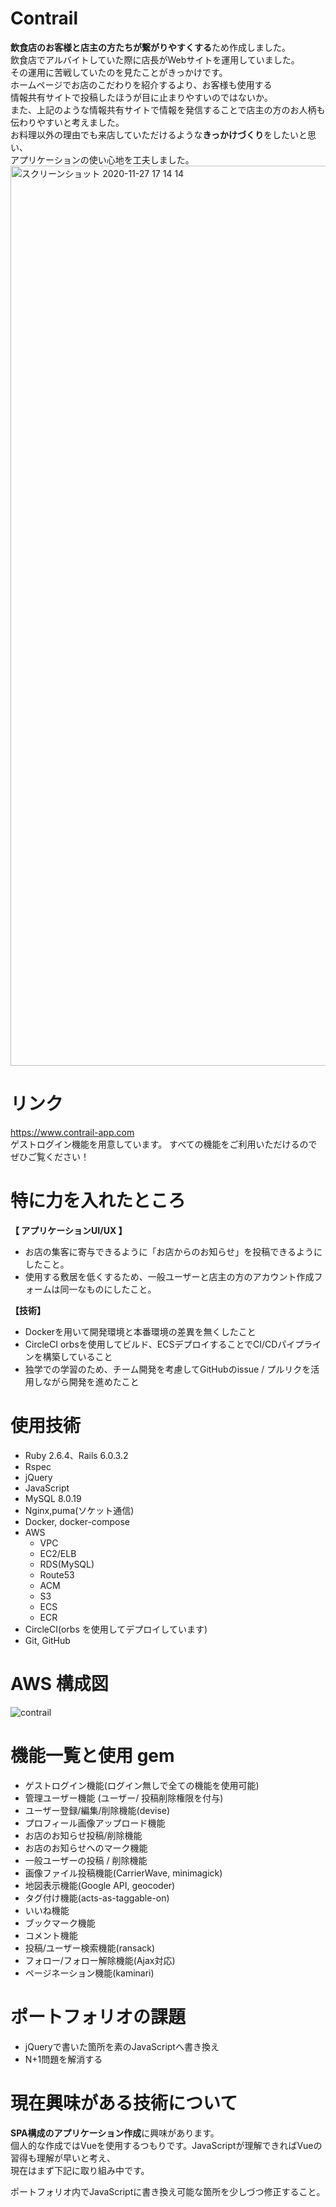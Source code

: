 # Contrail

**飲食店のお客様と店主の方たちが繋がりやすくする**ため作成しました。   
飲食店でアルバイトしていた際に店長がWebサイトを運用していました。   
その運用に苦戦していたのを見たことがきっかけです。   
ホームページでお店のこだわりを紹介するより、お客様も使用する   
情報共有サイトで投稿したほうが目に止まりやすいのではないか。   
また、上記のような情報共有サイトで情報を発信することで店主の方のお人柄も伝わりやすいと考えました。      
お料理以外の理由でも来店していただけるような**きっかけづくり**をしたいと思い、   
アプリケーションの使い心地を工夫しました。
<img width="1440" alt="スクリーンショット 2020-11-27 17 14 14" src="https://user-images.githubusercontent.com/54735254/100426685-a129c000-30d4-11eb-8fd6-8afdaaa601b7.png">

# リンク

https://www.contrail-app.com  
ゲストログイン機能を用意しています。
すべての機能をご利用いただけるのでぜひご覧ください！

# 特に力を入れたところ
**【 アプリケーションUI/UX 】**
- お店の集客に寄与できるように「お店からのお知らせ」を投稿できるようにしたこと。   
- 使用する敷居を低くするため、一般ユーザーと店主の方のアカウント作成フォームは同一なものにしたこと。

**【技術】**
- Dockerを用いて開発環境と本番環境の差異を無くしたこと
- CircleCI orbsを使用してビルド、ECSデプロイすることでCI/CDパイプラインを構築していること
- 独学での学習のため、チーム開発を考慮してGitHubのissue / プルリクを活用しながら開発を進めたこと

# 使用技術

- Ruby 2.6.4、Rails 6.0.3.2
- Rspec
- jQuery
- JavaScript
- MySQL 8.0.19
- Nginx,puma(ソケット通信)
- Docker, docker-compose
- AWS
  - VPC
  - EC2/ELB
  - RDS(MySQL)
  - Route53
  - ACM
  - S3
  - ECS
  - ECR
- CircleCI(orbs を使用してデプロイしています)
- Git, GitHub

# AWS 構成図

![contrail](https://user-images.githubusercontent.com/54735254/94371958-2f191700-0135-11eb-9be5-b73970e491c0.png)

# 機能一覧と使用 gem

- ゲストログイン機能(ログイン無しで全ての機能を使用可能)
- 管理ユーザー機能 (ユーザー/ 投稿削除権限を付与)
- ユーザー登録/編集/削除機能(devise)
- プロフィール画像アップロード機能
- お店のお知らせ投稿/削除機能
- お店のお知らせへのマーク機能
- 一般ユーザーの投稿 / 削除機能
- 画像ファイル投稿機能(CarrierWave, minimagick)
- 地図表示機能(Google API, geocoder)
- タグ付け機能(acts-as-taggable-on)
- いいね機能
- ブックマーク機能
- コメント機能
- 投稿/ユーザー検索機能(ransack)
- フォロー/フォロー解除機能(Ajax対応)
- ページネーション機能(kaminari)

# ポートフォリオの課題
- jQueryで書いた箇所を素のJavaScriptへ書き換え
- N+1問題を解消する

# 現在興味がある技術について
**SPA構成のアプリケーション作成**に興味があります。   
個人的な作成ではVueを使用するつもりです。JavaScriptが理解できればVueの習得も理解が早いと考え、   
現在はまず下記に取り組み中です。   

ポートフォリオ内でJavaScriptに書き換え可能な箇所を少しづつ修正すること。
